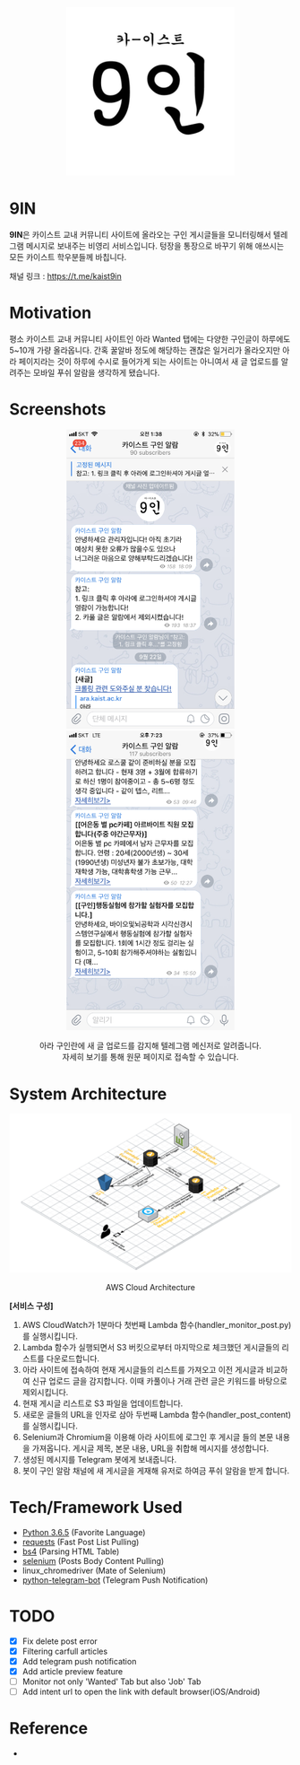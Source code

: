 <p align="center"> 
<img src="images/9in_logo.jpeg" width="300">
</p>

# 9IN
**9IN**은 카이스트 교내 커뮤니티 사이트에 올라오는 구인 게시글들을 모니터링해서 텔레그램 메시지로 보내주는 비영리 서비스입니다. 텅장을 통장으로 바꾸기 위해 애쓰시는 모든 카이스트 학우분들께 바칩니다.  

채널 링크 : https://t.me/kaist9in 


# Motivation  
평소 카이스트 교내 커뮤니티 사이트인 아라 Wanted 탭에는 다양한 구인글이 하루에도 5~10개 가량 올라옵니다. 간혹 꿀알바 정도에 해당하는 괜찮은 일거리가 올라오지만 아라 페이지라는 것이 하루에 수시로 들어가게 되는 사이트는 아니여서 새 글 업로드를 알려주는 모바일 푸쉬 알람을 생각하게 됐습니다.    

# Screenshots  

<p align="center"> 
<img src="images/screenshot1.png" width="300"> <img src="images/screenshot3.png" width="300">
</p>
<p align="center"> 
  아라 구인란에 새 글 업로드를 감지해 텔레그램 메신저로 알려줍니다. <br> 자세히 보기를 통해 원문 페이지로 접속할 수 있습니다.   
</p>  

# System Architecture  
<p align="center"> 
<img src="images/AWS_architecture.png" width="900">
</p>
<p align="center"> 
  AWS Cloud Architecture   
</p>  


**[서비스 구성]**  
1. AWS CloudWatch가 1분마다 첫번째 Lambda 함수(handler_monitor_post.py)를 실행시킵니다.  
2. Lambda 함수가 실행되면서 S3 버킷으로부터 마지막으로 체크했던 게시글들의 리스트를 다운로드합니다.
3. 아라 사이트에 접속하여 현재 게시글들의 리스트를 가져오고 이전 게시글과 비교하여 신규 업로드 글을 감지합니다. 이때 카풀이나 거래 관련 글은 키워드를 바탕으로 제외시킵니다.   
4. 현재 게시글 리스트로 S3 파일을 업데이트합니다.  
5. 새로운 글들의 URL을 인자로 삼아 두번째 Lambda 함수(handler_post_content)를 실행시킵니다.  
6. Selenium과 Chromium을 이용해 아라 사이트에 로그인 후 게시글 들의 본문 내용을 가져옵니다. 게시글 제목, 본문 내용, URL을 취합해 메시지를 생성합니다.  
7. 생성된 메시지를 Telegram 봇에게 보내줍니다.  
8. 봇이 구인 알람 채널에 새 게시글을 게재해 유저로 하여금 푸쉬 알람을 받게 합니다.    



# Tech/Framework Used
- [Python 3.6.5](https://www.python.org/downloads/release/python-365/) (Favorite Language)
- [requests](https://pypi.org/project/requests/) (Fast Post List Pulling)
- [bs4](https://pypi.org/project/beautifulsoup4/) (Parsing HTML Table)
- [selenium](https://pypi.org/project/selenium/) (Posts Body Content Pulling)
- linux_chromedriver (Mate of Selenium)
- [python-telegram-bot](https://python-telegram-bot.org/) (Telegram Push Notification)

# TODO
- [X] Fix delete post error
- [X] Filtering carfull articles
- [X] Add telegram push notification
- [X] Add article preview feature  
- [ ] Monitor not only 'Wanted' Tab but also 'Job' Tab  
- [ ] Add intent url to open the link with default browser(iOS/Android)    

# Reference  
- 